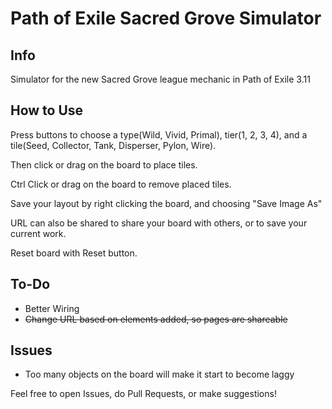 # Path of Exile Sacred Grove Simulator

## Info
Simulator for the new Sacred Grove league mechanic in Path of Exile 3.11

## How to Use
Press buttons to choose a type(Wild, Vivid, Primal), tier(1, 2, 3, 4), and a tile(Seed, Collector, Tank, Disperser, Pylon, Wire).

Then click or drag on the board to place tiles.

Ctrl Click or drag on the board to remove placed tiles.

Save your layout by right clicking the board, and choosing "Save Image As"

URL can also be shared to share your board with others, or to save your current work.

Reset board with Reset button.


## To-Do
- Better Wiring
- ~~Change URL based on elements added, so pages are shareable~~

## Issues
- Too many objects on the board will make it start to become laggy


Feel free to open Issues, do Pull Requests, or make suggestions!
